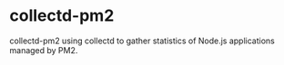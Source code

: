 # collectd-pm2
collectd-pm2 using collectd to gather statistics of Node.js applications managed by PM2.
